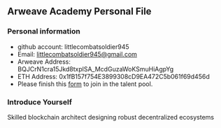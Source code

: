 ## Arweave Academy Personal File

### Personal information

- github account: littlecombatsoldier945
- Email: littlecombatsoldier945@gmail.com
- Arweave Address: BQJCrN1cra15Jkd8txplSA_McdGuzaWoKSmuHiAgpYg
- ETH Address: 0x1fB157f754E3899308cD9EA472C5b061f69d456d
- Please finish this [form](https://docs.google.com/forms/d/e/1FAIpQLSfWA5fIIcBgmRppm3jNz5vmf9Mai_QMVil-2pO4r7YKn_Zhtw/viewform?usp=sf_link) to join in the talent pool.

### Introduce Yourself
 Skilled blockchain architect designing robust decentralized ecosystems

